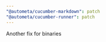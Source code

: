```yaml
---
"@autometa/cucumber-markdown": patch
"@autometa/cucumber-runner": patch
---
```


Another fix for binaries
